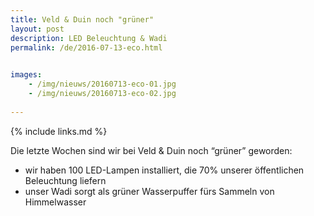 ```yaml
---
title: Veld & Duin noch "grüner"
layout: post
description: LED Beleuchtung & Wadi
permalink: /de/2016-07-13-eco.html

    
images: 
    - /img/nieuws/20160713-eco-01.jpg
    - /img/nieuws/20160713-eco-02.jpg
    
---
```


{% include links.md %}

Die letzte Wochen sind wir bei Veld & Duin noch “grüner” geworden: 

- wir haben 100 LED-Lampen installiert, die 70% unserer öffentlichen Beleuchtung liefern
- unser Wadi sorgt als grüner Wasserpuffer fürs Sammeln von Himmelwasser



